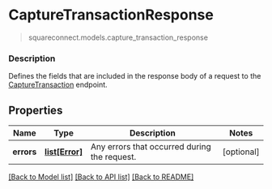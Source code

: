 # CaptureTransactionResponse
> squareconnect.models.capture_transaction_response

### Description

Defines the fields that are included in the response body of a request to the [CaptureTransaction](#endpoint-capturetransaction) endpoint.

## Properties
Name | Type | Description | Notes
------------ | ------------- | ------------- | -------------
**errors** | [**list[Error]**](Error.md) | Any errors that occurred during the request. | [optional]

[[Back to Model list]](../README.md#documentation-for-models) [[Back to API list]](../README.md#documentation-for-api-endpoints) [[Back to README]](../README.md)


